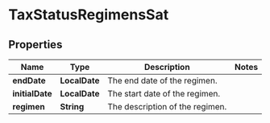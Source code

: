 

# TaxStatusRegimensSat


## Properties

| Name | Type | Description | Notes |
|------------ | ------------- | ------------- | -------------|
|**endDate** | **LocalDate** | The end date of the regimen.  |  |
|**initialDate** | **LocalDate** | The start date of the regimen.  |  |
|**regimen** | **String** | The description of the regimen. |  |



